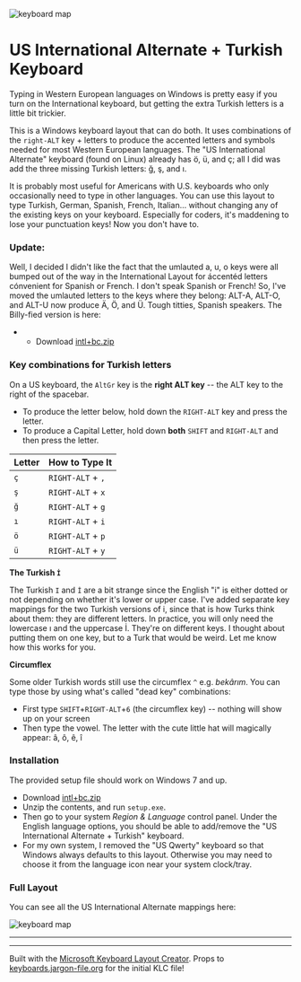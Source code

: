 ![keyboard map](https://github.com/billyc/turkish-keyboard/raw/master/keyboard-US-International.png "Full Keyboard Map")

# US International Alternate + Turkish Keyboard

Typing in Western European languages on Windows is pretty easy if you turn on the International keyboard, but getting the extra Turkish letters is a little bit trickier.

This is a Windows keyboard layout that can do both.
It uses combinations of the `right-ALT` key + letters to
produce the accented letters and symbols needed for most Western European languages. The "US International Alternate" keyboard (found on Linux) already has ö, ü, and ç; all I did was add the three missing Turkish letters: ğ, ş, and ı.

It is probably most useful for Americans with U.S. keyboards who only occasionally need to type in other languages. You can use this layout to type Turkish, German, Spanish, French, Italian... without changing any of the existing keys on your keyboard. Especially for coders, it's maddening to lose your punctuation keys! Now you don't have to.

### Update:

Well, I decided I didn't like the fact that the umlauted a, u, o keys were all bumped out of the way in the International Layout for áccentéd letters cónvenient for Spanish or French. I don't speak Spanish or French! So, I've moved the umlauted letters to the keys where they belong: ALT-A, ALT-O, and ALT-U now produce Ä, Ö, and Ü. Tough titties, Spanish speakers. The Billy-fied version is here:
- - Download [intl+bc.zip](https://github.com/billyc/keyboard-intl-tr/raw/master/intl%2Bbc.zip)

### Key combinations for Turkish letters

On a US keyboard, the `AltGr` key is the **right ALT key** -- the ALT key to the right of the spacebar. 

* To produce the letter below, hold down the `RIGHT-ALT` key and press the letter.
* To produce a Capital Letter, hold down **both** `SHIFT` and `RIGHT-ALT` and then press the letter.

|Letter|How to Type It|
|------|--------------|
|  `ç`  | `RIGHT-ALT` + `,` |
|  `ş`  | `RIGHT-ALT` + `x` |
|  `ğ`  | `RIGHT-ALT` + `g` |
|  `ı`  | `RIGHT-ALT` + `i` |
|  `ö`  | `RIGHT-ALT` + `p` |
|  `ü`  | `RIGHT-ALT` + `y` |

**The Turkish `İ`**

The Turkish `I` and `İ` are a bit strange since the English "i" is either dotted or not depending on whether it's lower or upper case. I've added separate key mappings for the two Turkish versions of i, since that is how Turks think about them: they are different letters. In practice, you will only need the lowercase ı and the uppercase İ. They're on different keys. I thought about putting them on one key, but to a Turk that would be weird. Let me know how this works for you.

**Circumflex**

Some older Turkish words still use the circumflex `^` e.g. *bekârım*. You can type those by using what's called "dead key" combinations:

* First type `SHIFT`+`RIGHT-ALT`+`6` (the circumflex key) -- nothing will show up on your screen
* Then type the vowel. The letter with the cute little hat will magically appear: â, ô, ê, î

### Installation

The provided setup file should work on Windows 7 and up.

- Download [intl+bc.zip](https://github.com/billyc/keyboard-intl-tr/raw/master/intl%2Bbc.zip)
- Unzip the contents, and run `setup.exe`. 
- Then go to your system *Region & Language* control panel. Under the English language options, you should be able to add/remove the "US International Alternate + Turkish" keyboard. 
- For my own system, I removed the "US Qwerty" keyboard so that Windows always defaults to this layout. Otherwise you may need to choose it from the language icon near your system clock/tray.

### Full Layout

You can see all the US International Alternate mappings here: 

![keyboard map](https://github.com/billyc/turkish-keyboard/raw/master/keyboard-US-International.png "Full Keyboard Map")

---


---
Built with the [Microsoft Keyboard Layout Creator](https://msdn.microsoft.com/en-us/globalization/keyboardlayouts.aspx). Props to [keyboards.jargon-file.org](http://keyboards.jargon-file.org) for the initial KLC file!

